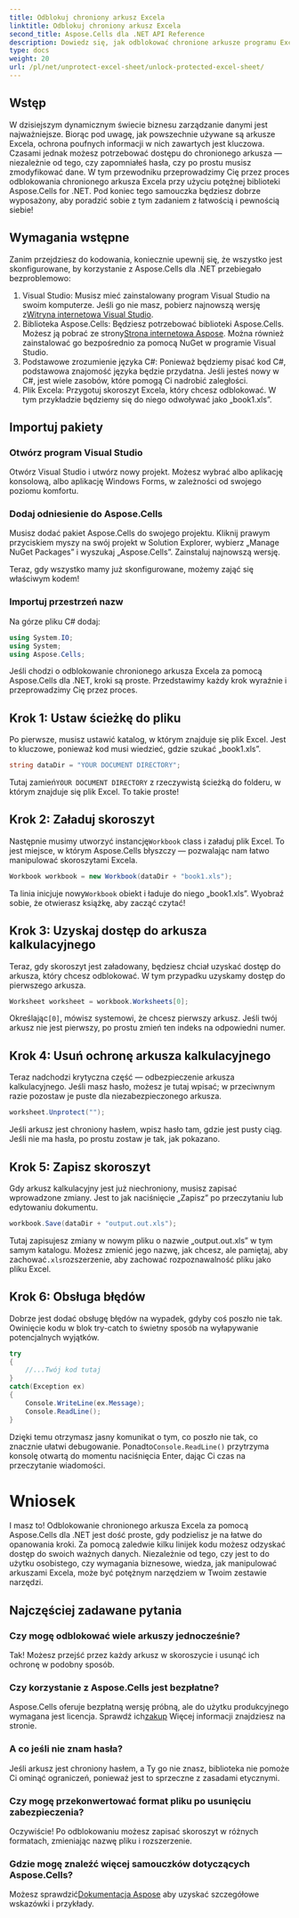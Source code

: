 ```yaml
---
title: Odblokuj chroniony arkusz Excela
linktitle: Odblokuj chroniony arkusz Excela
second_title: Aspose.Cells dla .NET API Reference
description: Dowiedz się, jak odblokować chronione arkusze programu Excel za pomocą Aspose.Cells dla platformy .NET, korzystając z tego przyjaznego dla początkujących samouczka krok po kroku.
type: docs
weight: 20
url: /pl/net/unprotect-excel-sheet/unlock-protected-excel-sheet/
---
```

## Wstęp

W dzisiejszym dynamicznym świecie biznesu zarządzanie danymi jest najważniejsze. Biorąc pod uwagę, jak powszechnie używane są arkusze Excela, ochrona poufnych informacji w nich zawartych jest kluczowa. Czasami jednak możesz potrzebować dostępu do chronionego arkusza — niezależnie od tego, czy zapomniałeś hasła, czy po prostu musisz zmodyfikować dane. W tym przewodniku przeprowadzimy Cię przez proces odblokowania chronionego arkusza Excela przy użyciu potężnej biblioteki Aspose.Cells for .NET. Pod koniec tego samouczka będziesz dobrze wyposażony, aby poradzić sobie z tym zadaniem z łatwością i pewnością siebie!

## Wymagania wstępne

Zanim przejdziesz do kodowania, koniecznie upewnij się, że wszystko jest skonfigurowane, by korzystanie z Aspose.Cells dla .NET przebiegało bezproblemowo:

1.  Visual Studio: Musisz mieć zainstalowany program Visual Studio na swoim komputerze. Jeśli go nie masz, pobierz najnowszą wersję z[Witryna internetowa Visual Studio](https://visualstudio.microsoft.com/downloads/).
2.  Biblioteka Aspose.Cells: Będziesz potrzebować biblioteki Aspose.Cells. Możesz ją pobrać ze strony[Strona internetowa Aspose](https://releases.aspose.com/cells/net/). Można również zainstalować go bezpośrednio za pomocą NuGet w programie Visual Studio.
3. Podstawowe zrozumienie języka C#: Ponieważ będziemy pisać kod C#, podstawowa znajomość języka będzie przydatna. Jeśli jesteś nowy w C#, jest wiele zasobów, które pomogą Ci nadrobić zaległości.
4. Plik Excela: Przygotuj skoroszyt Excela, który chcesz odblokować. W tym przykładzie będziemy się do niego odwoływać jako „book1.xls”.

## Importuj pakiety

### Otwórz program Visual Studio

Otwórz Visual Studio i utwórz nowy projekt. Możesz wybrać albo aplikację konsolową, albo aplikację Windows Forms, w zależności od swojego poziomu komfortu.

### Dodaj odniesienie do Aspose.Cells

Musisz dodać pakiet Aspose.Cells do swojego projektu. Kliknij prawym przyciskiem myszy na swój projekt w Solution Explorer, wybierz „Manage NuGet Packages” i wyszukaj „Aspose.Cells”. Zainstaluj najnowszą wersję.

Teraz, gdy wszystko mamy już skonfigurowane, możemy zająć się właściwym kodem!

### Importuj przestrzeń nazw

Na górze pliku C# dodaj:

```csharp
using System.IO;
using System;
using Aspose.Cells;
```

Jeśli chodzi o odblokowanie chronionego arkusza Excela za pomocą Aspose.Cells dla .NET, kroki są proste. Przedstawimy każdy krok wyraźnie i przeprowadzimy Cię przez proces.

## Krok 1: Ustaw ścieżkę do pliku

Po pierwsze, musisz ustawić katalog, w którym znajduje się plik Excel. Jest to kluczowe, ponieważ kod musi wiedzieć, gdzie szukać „book1.xls”.

```csharp
string dataDir = "YOUR DOCUMENT DIRECTORY";
```
 Tutaj zamień`YOUR DOCUMENT DIRECTORY` z rzeczywistą ścieżką do folderu, w którym znajduje się plik Excel. To takie proste!

## Krok 2: Załaduj skoroszyt

 Następnie musimy utworzyć instancję`Workbook` class i załaduj plik Excel. To jest miejsce, w którym Aspose.Cells błyszczy — pozwalając nam łatwo manipulować skoroszytami Excela.

```csharp
Workbook workbook = new Workbook(dataDir + "book1.xls");
```
 Ta linia inicjuje nowy`Workbook` obiekt i ładuje do niego „book1.xls”. Wyobraź sobie, że otwierasz książkę, aby zacząć czytać!

## Krok 3: Uzyskaj dostęp do arkusza kalkulacyjnego

Teraz, gdy skoroszyt jest załadowany, będziesz chciał uzyskać dostęp do arkusza, który chcesz odblokować. W tym przypadku uzyskamy dostęp do pierwszego arkusza.

```csharp
Worksheet worksheet = workbook.Worksheets[0];
```
 Określając`[0]`, mówisz systemowi, że chcesz pierwszy arkusz. Jeśli twój arkusz nie jest pierwszy, po prostu zmień ten indeks na odpowiedni numer.

## Krok 4: Usuń ochronę arkusza kalkulacyjnego

Teraz nadchodzi krytyczna część — odbezpieczenie arkusza kalkulacyjnego. Jeśli masz hasło, możesz je tutaj wpisać; w przeciwnym razie pozostaw je puste dla niezabezpieczonego arkusza.

```csharp
worksheet.Unprotect("");
```
Jeśli arkusz jest chroniony hasłem, wpisz hasło tam, gdzie jest pusty ciąg. Jeśli nie ma hasła, po prostu zostaw je tak, jak pokazano.

## Krok 5: Zapisz skoroszyt

Gdy arkusz kalkulacyjny jest już niechroniony, musisz zapisać wprowadzone zmiany. Jest to jak naciśnięcie „Zapisz” po przeczytaniu lub edytowaniu dokumentu.

```csharp
workbook.Save(dataDir + "output.out.xls");
```
 Tutaj zapisujesz zmiany w nowym pliku o nazwie „output.out.xls” w tym samym katalogu. Możesz zmienić jego nazwę, jak chcesz, ale pamiętaj, aby zachować`.xls`rozszerzenie, aby zachować rozpoznawalność pliku jako pliku Excel.

## Krok 6: Obsługa błędów

Dobrze jest dodać obsługę błędów na wypadek, gdyby coś poszło nie tak. Owinięcie kodu w blok try-catch to świetny sposób na wyłapywanie potencjalnych wyjątków.

```csharp
try
{
    //...Twój kod tutaj
}
catch(Exception ex)
{
    Console.WriteLine(ex.Message);
    Console.ReadLine();
}
```
 Dzięki temu otrzymasz jasny komunikat o tym, co poszło nie tak, co znacznie ułatwi debugowanie. Ponadto`Console.ReadLine()` przytrzyma konsolę otwartą do momentu naciśnięcia Enter, dając Ci czas na przeczytanie wiadomości.

# Wniosek

I masz to! Odblokowanie chronionego arkusza Excela za pomocą Aspose.Cells dla .NET jest dość proste, gdy podzielisz je na łatwe do opanowania kroki. Za pomocą zaledwie kilku linijek kodu możesz odzyskać dostęp do swoich ważnych danych. Niezależnie od tego, czy jest to do użytku osobistego, czy wymagania biznesowe, wiedza, jak manipulować arkuszami Excela, może być potężnym narzędziem w Twoim zestawie narzędzi. 

## Najczęściej zadawane pytania

### Czy mogę odblokować wiele arkuszy jednocześnie?
Tak! Możesz przejść przez każdy arkusz w skoroszycie i usunąć ich ochronę w podobny sposób.

### Czy korzystanie z Aspose.Cells jest bezpłatne?
Aspose.Cells oferuje bezpłatną wersję próbną, ale do użytku produkcyjnego wymagana jest licencja. Sprawdź ich[zakup](https://purchase.aspose.com/buy) Więcej informacji znajdziesz na stronie.

### A co jeśli nie znam hasła?
Jeśli arkusz jest chroniony hasłem, a Ty go nie znasz, biblioteka nie pomoże Ci ominąć ograniczeń, ponieważ jest to sprzeczne z zasadami etycznymi.

### Czy mogę przekonwertować format pliku po usunięciu zabezpieczenia?
Oczywiście! Po odblokowaniu możesz zapisać skoroszyt w różnych formatach, zmieniając nazwę pliku i rozszerzenie.

### Gdzie mogę znaleźć więcej samouczków dotyczących Aspose.Cells?
 Możesz sprawdzić[Dokumentacja Aspose](https://reference.aspose.com/cells/net/) aby uzyskać szczegółowe wskazówki i przykłady.